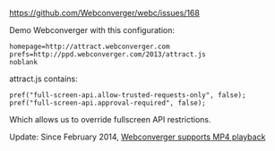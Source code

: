 <https://github.com/Webconverger/webc/issues/168>

Demo Webconverger with this configuration:

	homepage=http://attract.webconverger.com
	prefs=http://ppd.webconverger.com/2013/attract.js
	noblank

attract.js contains:

	pref("full-screen-api.allow-trusted-requests-only", false);
	pref("full-screen-api.approval-required", false);

Which allows us to override fullscreen API restrictions.

Update: Since February 2014, [Webconverger supports MP4 playback](https://github.com/Webconverger/webc/commit/f07f99a88617a07435bf9621c970b6562b64549b)
